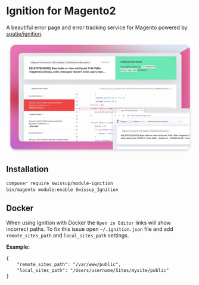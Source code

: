 # Ignition for Magento2

A beautiful error page and error tracking service for Magento
powered by [spatie/ignition](https://github.com/spatie/ignition).

<picture>
    <source media="(prefers-color-scheme: dark)" srcset="./media/dark.webp">
    <img alt="Screenshot of the error page powered by Ignition" src="./media/light.webp" width="738">
</picture>

## Installation

```bash
composer require swissup/module-ignition
bin/magento module:enable Swissup_Ignition
```

## Docker

When using Ignition with Docker the `Open in Editor` links will show incorrect paths.
To fix this issue open `~/.ignition.json` file and add `remote_sites_path` and
`local_sites_path` settings.

**Example:**

```
{
    "remote_sites_path": "/var/www/public",
    "local_sites_path": "/Users/username/Sites/mysite/public"
}
```
